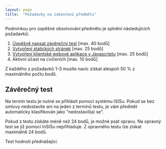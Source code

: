 ```yaml
---
layout: page
title:  "Požadavky na zakončení předmětu"
---
```


Podmínkou pro úspěšné obsolvování předmětu je splnění následujících požadavků:

1. [Úspěšně napsat závěrečný test](#test) [max. 40 bodů]
2. [Vytvoření statických stránek](stranky/) [max. 25 bodů]
3. [Vytvoření klientské webové aplikace v Javascriptu](aplikace/) [max. 25 bodů]
4. Aktivní účast na cvičeních [max. 10 bodů]

Z každého z požadavků 1–3 musíte navíc získat alespoň 50 % z
maximálního počtu bodů.
<a name="test"></a>

## Závěrečný test

Na termín testu je nutné se přihlásit pomocí systému ISISu. Pokud se
bez omluvy nedostavíte ani na jeden z termínů testu, je vám předmět
automaticky klasifikován jako "nedostavil(a) se".

Pokud z testu získáte méně než 24 bodů, je možné psát opravu. Na
opravný test se již pomocí InSISu nepřihlašuje. Z opravného testu lze
získat maximálně 24 bodů.

Test hodnotí přednášející.
